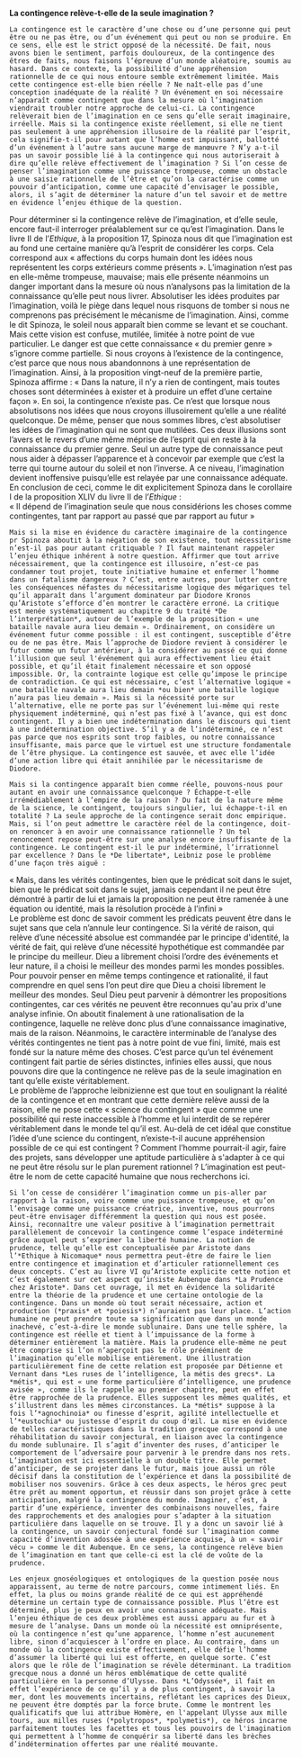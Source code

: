 **La contingence relève-t-elle de la seule imagination ?**

	La contingence est le caractère d’une chose ou d’une personne qui peut être ou ne pas être, ou d’un événement qui peut ou non se produire. En ce sens, elle est le strict opposé de la nécessité. De fait, nous avons bien le sentiment, parfois douloureux, de la contingence des êtres de faits, nous faisons l’épreuve d’un monde aléatoire, soumis au hasard. Dans ce contexte, la possibilité d’une appréhension rationnelle de ce qui nous entoure semble extrêmement limitée. Mais cette contingence est-elle bien réelle ? Ne naît-elle pas d’une conception inadéquate de la réalité ? Un événement en soi nécessaire n’apparaît comme contingent que dans la mesure où l’imagination viendrait troubler notre approche de celui-ci. La contingence relèverait bien de l’imagination en ce sens qu’elle serait imaginaire, irréelle. Mais si la contingence existe réellement, si elle ne tient pas seulement à une appréhension illusoire de la réalité par l’esprit, cela signifie-t-il pour autant que l’homme est impuissant, ballotté d’un événement à l’autre sans aucune marge de manœuvre ? N’y a-t-il pas un savoir possible lié à la contingence qui nous autoriserait à dire qu’elle relève effectivement de l’imagination ? Si l’on cesse de penser l’imagination comme une puissance trompeuse, comme un obstacle à une saisie rationnelle de l’être et qu’on la caractérise comme un pouvoir d’anticipation, comme une capacité d’envisager le possible, alors, il s’agit de déterminer la nature d’un tel savoir et de mettre en évidence l’enjeu éthique de la question.  
	  
Pour déterminer si la contingence relève de l’imagination, et d’elle seule, encore faut-il interroger préalablement sur ce qu’est l’imagination. Dans le livre II de l’*Ethique*, à la proposition 17, Spinoza nous dit que l’imagination est au fond une certaine manière qu’à l’esprit de considérer les corps. Cela correspond aux « affections du corps humain dont les idées nous représentent les corps extérieurs comme présents ». L’imagination n’est pas en elle-même trompeuse, mauvaise; mais elle présente néanmoins un danger important dans la mesure où nous n’analysons pas la limitation de la connaissance qu’elle peut nous livrer. Absolutiser les idées produites par l’imagination, voilà le piège dans lequel nous risquons de tomber si nous ne comprenons pas précisément le mécanisme de l’imagination. Ainsi, comme le dit Spinoza, le soleil nous apparaît bien comme se levant et se couchant. Mais cette vision est confuse, mutilée, limitée à notre point de vue particulier. Le danger est que cette connaissance « du premier genre » s’ignore comme partielle. Si nous croyons à l’existence de la contingence, c’est parce que nous nous abandonnons à une représentation de l’imagination. Ainsi, à la proposition vingt-neuf de la première partie, Spinoza affirme : « Dans la nature, il n’y a rien de contingent, mais toutes choses sont déterminées à exister et à produire un effet d’une certaine façon ». En soi, la contingence n’existe pas. Ce n’est que lorsque nous absolutisons nos idées que nous croyons illusoirement qu’elle a une réalité quelconque. De même, penser que nous sommes libres, c’est absolutiser les idées de l’imagination qui ne sont que mutilées. Ces deux illusions sont l’avers et le revers d’une même méprise de l’esprit qui en reste à la connaissance du premier genre. Seul un autre type de connaissance peut nous aider à dépasser l’apparence et à concevoir par exemple que c’est la terre qui tourne autour du soleil et non l’inverse. A ce niveau, l’imagination devient inoffensive puisqu’elle est relayée par une connaissance adéquate. En conclusion de ceci, comme le dit explicitement Spinoza dans le corollaire I de la proposition XLIV du livre II de l’*Ethique* :  
« Il dépend de l’imagination seule que nous considérions les choses comme contingentes, tant par rapport au passé que par rapport au futur »

	Mais si la mise en évidence du caractère imaginaire de la contingence pr Spinoza aboutit à la négation de son existence, tout nécessitarisme n’est-il pas pour autant critiquable ? Il faut maintenant rappeler l’enjeu éthique inhérent à notre question. Affirmer que tout arrive nécessairement, que la contingence est illusoire, n’est-ce pas condamner tout projet, toute initiative humaine et enfermer l’homme dans un fatalisme dangereux ? C’est, entre autres, pour lutter contre les conséquences néfastes du nécessitarisme logique des mégariques tel qu’il apparaît dans l’argument dominateur par Diodore Kronos qu’Aristote s’efforce d’en montrer le caractère erroné. La critique est menée systématiquement au chapitre 9 du traité *De l’interprétation*, autour de l’exemple de la proposition « une bataille navale aura lieu demain ». Ordinairement, on considère un événement futur comme possible : il est contingent, susceptible d’être ou de ne pas être. Mais l’approche de Diodore revient à considérer le futur comme un futur antérieur, à la considérer au passé ce qui donne l’illusion que seul l'événement qui aura effectivement lieu était possible, et qu’il était finalement nécessaire et son opposé impossible. Or, la contrainte logique est celle qu’impose le principe de contradiction. Ce qui est nécessaire, c’est l’alternative logique « une bataille navale aura lieu demain *ou bien* une bataille logique n’aura pas lieu demain ». Mais si la nécessité porte sur l’alternative, elle ne porte pas sur l’événement lui-même qui reste physiquement indéterminé, qui n’est pas fixé à l’avance, qui est donc contingent. Il y a bien une indétermination dans le discours qui tient à une indétermination objective. S’il y a de l’indéterminé, ce n’est pas parce que nos esprits sont trop faibles, ou notre connaissance insuffisante, mais parce que le virtuel est une structure fondamentale de l’être physique. La contingence est sauvée, et avec elle l’idée d’une action libre qui était annihilée par le nécessitarisme de Diodore.  
	  
	Mais si la contingence apparaît bien comme réelle, pouvons-nous pour autant en avoir une connaissance quelconque ? Échappe-t-elle irrémédiablement à l’empire de la raison ? Du fait de la nature même de la science, le contingent, toujours singulier, lui échappe-t-il en totalité ? La seule approche de la contingence serait donc empirique. Mais, si l’on peut admettre le caractère réel de la contingence, doit-on renoncer à en avoir une connaissance rationnelle ? Un tel renoncement repose peut-être sur une analyse encore insuffisante de la contingence. Le contingent est-il le pur indéterminé, l’irrationnel par excellence ? Dans le *De libertate*, Leibniz pose le problème d’une façon très aiguë :  
« Mais, dans les vérités contingentes, bien que le prédicat soit dans le sujet, bien que le prédicat soit dans le sujet, jamais cependant il ne peut être démontré à partir de lui et jamais la proposition ne peut être ramenée à une équation ou identité, mais la résolution procède à l’infini »  
Le problème est donc de savoir comment les prédicats peuvent être dans le sujet sans que cela n’annule leur contingence. Si la vérité de raison, qui relève d’une nécessité absolue est commandée par le principe d'identité, la vérité de fait, qui relève d’une nécessité hypothétique est commandée par le principe du meilleur. Dieu a librement choisi l’ordre des événements et leur nature, il a choisi le meilleur des mondes parmi les mondes possibles. Pour pouvoir penser en même temps contingence et rationalité, il faut comprendre en quel sens l’on peut dire que Dieu a choisi librement le meilleur des mondes. Seul Dieu peut parvenir à démontrer les propositions contingentes, car ces vérités ne peuvent être reconnues qu'au prix d'une analyse infinie. On aboutit finalement à une rationalisation de la contingence, laquelle ne relève donc plus d’une connaissance imaginative, mais de la raison. Néanmoins, le caractère interminable de l’analyse des vérités contingentes ne tient pas à notre point de vue fini, limité, mais est fondé sur la nature même des choses. C’est parce qu’un tel événement contingent fait partie de séries distinctes, infinies elles aussi, que nous pouvons dire que la contingence ne relève pas de la seule imagination en tant qu’elle existe véritablement.   
Le problème de l’approche leibnizienne est que tout en soulignant la réalité de la contingence et en montrant que cette dernière relève aussi de la raison, elle ne pose cette « science du contingent » que comme une possibilité qui reste inaccessible à l’homme et lui interdit de se repérer véritablement dans le monde tel qu’il est. Au-delà de cet idéal que constitue l’idée d’une science du contingent, n’existe-t-il aucune appréhension possible de ce qui est contingent ? Comment l’homme pourrait-il agir, faire des projets, sans développer une aptitude particulière à s'adapter à ce qui ne peut être résolu sur le plan purement rationnel ? L’imagination est peut-être le nom de cette capacité humaine que nous recherchons ici.

	Si l’on cesse de considérer l’imagination comme un pis-aller par rapport à la raison, voire comme une puissance trompeuse, et qu’on l’envisage comme une puissance créatrice, inventive, nous pourrons peut-être envisager différemment la question qui nous est posée. Ainsi, reconnaître une valeur positive à l’imagination permettrait parallèlement de concevoir la contingence comme l’espace indéterminé grâce auquel peut s’exprimer la liberté humaine. La notion de prudence, telle qu’elle est conceptualisée par Aristote dans l’*Ethique à Nicomaque* nous permettra peut-être de faire le lien entre contingence et imagination et d’articuler rationnellement ces deux concepts. C’est au livre VI qu’Aristote explicite cette notion et c’est également sur cet aspect qu’insiste Aubenque dans *La Prudence chez Aristote*. Dans cet ouvrage, il met en évidence la solidarité entre la théorie de la prudence et une certaine ontologie de la contingence. Dans un monde où tout serait nécessaire, action et production (*praxis* et *poiesis*) n’auraient pas leur place. L’action humaine ne peut prendre toute sa signification que dans un monde inachevé, c’est-à-dire le monde sublunaire. Dans une telle sphère, la contingence est réelle et tient à l’impuissance de la forme à déterminer entièrement la matière. Mais la prudence elle-même ne peut être comprise si l’on n’aperçoit pas le rôle prééminent de l’imagination qu’elle mobilise entièrement. Une illustration particulièrement fine de cette relation est proposée par Détienne et Vernant dans *Les ruses de l’intelligence, la métis des grecs*. La *métis*, qui est « une forme particulière d’intelligence, une prudence avisée », comme ils le rappelle au premier chapitre, peut en effet être rapprochée de la prudence. Elles supposent les mêmes qualités, et s’illustrent dans les mêmes circonstances. La *métis* suppose à la fois l’*agnochinoia* ou finesse d’esprit, agilité intellectuelle et l’*eustochia* ou justesse d’esprit du coup d'œil. La mise en évidence de telles caractéristiques dans la tradition grecque correspond à une réhabilitation du savoir conjectural, en liaison avec la contingence du monde sublunaire. Il s’agit d’inventer des ruses, d’anticiper le comportement de l’adversaire pour parvenir à le prendre dans nos rets. L’imagination est ici essentielle à un double titre. Elle permet d’anticiper, de se projeter dans le futur, mais joue aussi un rôle décisif dans la constitution de l’expérience et dans la possibilité de mobiliser nos souvenirs. Grâce à ces deux aspects, le héros grec peut être prêt au moment opportun, et réussir dans son projet grâce à cette anticipation, malgré la contingence du monde. Imaginer, c’est, à partir d’une expérience, inventer des combinaisons nouvelles, faire des rapprochements et des analogies pour s’adapter à la situation particulière dans laquelle on se trouve. Il y a donc un savoir lié à la contingence, un savoir conjectural fondé sur l’imagination comme capacité d’invention adossée à une expérience acquise, à un « savoir vécu » comme le dit Aubenque. En ce sens, la contingence relève bien de l’imagination en tant que celle-ci est la clé de voûte de la prudence.

	Les enjeux gnoséologiques et ontologiques de la question posée nous apparaissent, au terme de notre parcours, comme intimement liés. En effet, la plus ou moins grande réalité de ce qui est appréhendé détermine un certain type de connaissance possible. Plus l’être est déterminé, plus je peux en avoir une connaissance adéquate. Mais l’enjeu éthique de ces deux problèmes est aussi apparu au fur et à mesure de l’analyse. Dans un monde où la nécessité est omniprésente, où la contingence n’est qu’une apparence, l’homme n’est aucunement libre, sinon d’acquiescer à l’ordre en place. Au contraire, dans un monde où la contingence existe effectivement, elle défie l’homme d’assumer la liberté qui lui est offerte, en quelque sorte. C’est alors que le rôle de l’imagination se révèle déterminant. La tradition grecque nous a donné un héros emblématique de cette qualité particulière en la personne d’Ulysse. Dans *L’Odyssée*, il fait en effet l’expérience de ce qu’il y a de plus contingent, à savoir la mer, dont les mouvements incertains, reflétant les caprices des Dieux, ne peuvent être domptés par la force brute. Comme le montrent les qualificatifs que lui attribue Homère, en l'appelant Ulysse aux mille tours, aux milles ruses (*polytropos*, *polymetis*), ce héros incarne parfaitement toutes les facettes et tous les pouvoirs de l'imagination qui permettent à l’homme de conquérir sa liberté dans les brèches d’indétermination offertes par une réalité mouvante.